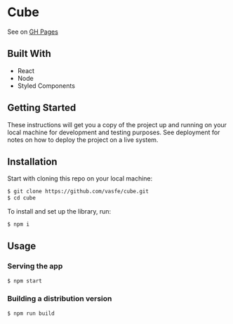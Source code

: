 # Cube 

See on [GH Pages](https://vasfe.github.io/cube/)

## Built With

* React
* Node
* Styled Components

## Getting Started

These instructions will get you a copy of the project up and running on your local machine for development and testing purposes. See deployment for notes on how to deploy the project on a live system.

## Installation

Start with cloning this repo on your local machine:

```sh
$ git clone https://github.com/vasfe/cube.git
$ cd cube
```

To install and set up the library, run:

```sh
$ npm i
```
## Usage

### Serving the app

```sh
$ npm start
```

### Building a distribution version

```sh
$ npm run build
```
